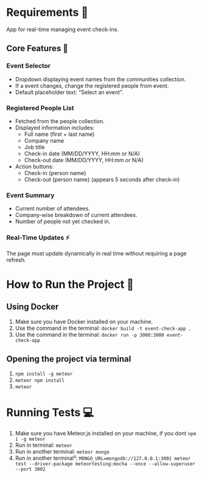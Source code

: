 # Requirements 📝

App for real-time managing event check-ins.

## Core Features 🎯

### Event Selector

- Dropdown displaying event names from the communities collection.
- If a event changes, change the registered people from event.
- Default placeholder text: "Select an event".

### Registered People List

- Fetched from the people collection.
- Displayed information includes:
  - Full name (first + last name)
  - Company name
  - Job title
  - Check-in date (MM/DD/YYYY, HH:mm or N/A)
  - Check-out date (MM/DD/YYYY, HH:mm or N/A)
- Action buttons:
  - Check-in {person name}
  - Check-out {person name} (appears 5 seconds after check-in)

### Event Summary

- Current number of attendees.
- Company-wise breakdown of current attendees.
- Number of people not yet checked in.

### Real-Time Updates ⚡

The page must update dynamically in real time without requiring a page refresh.

# How to Run the Project 🚀

## Using Docker 

1. Make sure you have Docker installed on your machine.  
2. Use the command in the terminal: `docker build -t event-check-app .`  
3. Use the command in the terminal: `docker run -p 3000:3000 event-check-app`  

## Opening the project via terminal 

1. `npm install -g meteor`  
2. `meteor npm install`  
3. `meteor`  

# Running Tests 💻

1. Make sure you have Meteor.js installed on your machine, if you dont `npm i -g meteor` 
2. Run in terminal: `meteor`
2. Run in another terminal: `meteor mongo`
3. Run in another terminal²: `MONGO_URL=mongodb://127.0.0.1:3001 meteor test --driver-package meteortesting:mocha --once --allow-superuser --port 3002`
